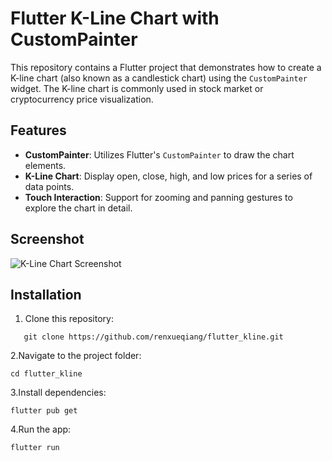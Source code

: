 
# Flutter K-Line Chart with CustomPainter

This repository contains a Flutter project that demonstrates how to create a K-line chart (also known as a candlestick chart) using the `CustomPainter` widget. The K-line chart is commonly used in stock market or cryptocurrency price visualization.

## Features

- **CustomPainter**: Utilizes Flutter's `CustomPainter` to draw the chart elements.
- **K-Line Chart**: Display open, close, high, and low prices for a series of data points.
- **Touch Interaction**: Support for zooming and panning gestures to explore the chart in detail.

## Screenshot

![K-Line Chart Screenshot](assets/screenshot.png)

## Installation

1. Clone this repository:

  
```
   git clone https://github.com/renxueqiang/flutter_kline.git

```
2.Navigate to the project folder:


```
cd flutter_kline

```

3.Install dependencies:


```
flutter pub get

```
4.Run the app:

```
flutter run

```



